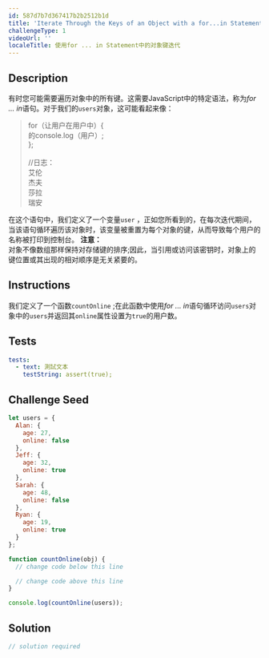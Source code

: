 ```yaml
---
id: 587d7b7d367417b2b2512b1d
title: 'Iterate Through the Keys of an Object with a for...in Statement'
challengeType: 1
videoUrl: ''
localeTitle: 使用for ... in Statement中的对象键迭代
---
```


## Description
<section id="description">有时您可能需要遍历对象中的所有键。这需要JavaScript中的特定语法，称为<dfn>for ... in</dfn>语句。对于我们的<code>users</code>对象，这可能看起来像： <blockquote> for（让用户在用户中）{ <br>的console.log（用户）; <br> }; <br><br> //日志： <br>艾伦<br>杰夫<br>莎拉<br>瑞安</blockquote>在这个语句中，我们定义了一个变量<code>user</code> ，正如您所看到的，在每次迭代期间，当该语句循环遍历该对象时，该变量被重置为每个对象的键，从而导致每个用户的名称被打印到控制台。 <strong>注意：</strong> <br>对象不像数组那样保持对存储键的排序;因此，当引用或访问该密钥时，对象上的键位置或其出现的相对顺序是无关紧要的。 </section>

## Instructions
<section id="instructions">我们定义了一个函数<code>countOnline</code> ;在此函数中使用<dfn>for ... in</dfn>语句循环访问<code>users</code>对象中的<code>users</code>并返回其<code>online</code>属性设置为<code>true</code>的用户数。 </section>

## Tests
<section id='tests'>

```yml
tests:
  - text: 測試文本
    testString: assert(true);

```

</section>

## Challenge Seed
<section id='challengeSeed'>

<div id='js-seed'>

```js
let users = {
  Alan: {
    age: 27,
    online: false
  },
  Jeff: {
    age: 32,
    online: true
  },
  Sarah: {
    age: 48,
    online: false
  },
  Ryan: {
    age: 19,
    online: true
  }
};

function countOnline(obj) {
  // change code below this line

  // change code above this line
}

console.log(countOnline(users));

```

</div>



</section>

## Solution
<section id='solution'>

```js
// solution required
```
</section>
